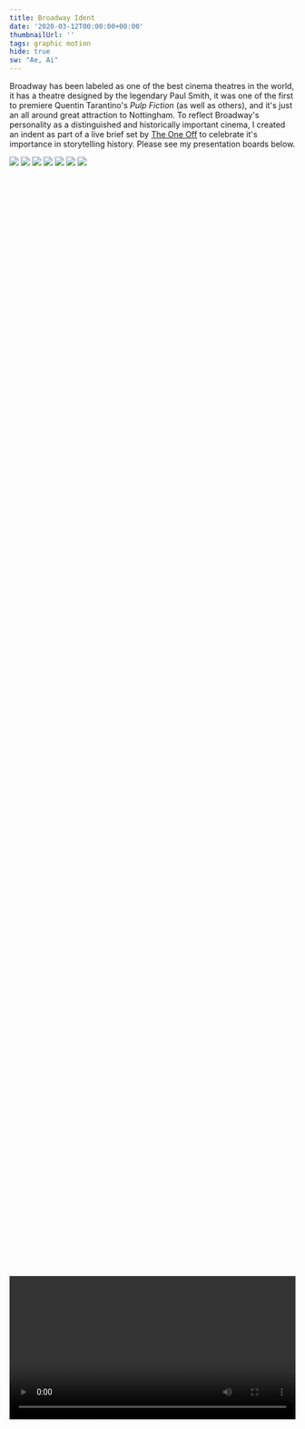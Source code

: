 ```yaml
---
title: Broadway Ident
date: '2020-03-12T00:00:00+00:00'
thumbnailUrl: ''
tags: graphic motion
hide: true
sw: "Ae, Ai"
---
```

Broadway has been labeled as one of the best cinema theatres in the world, it has a theatre designed by the legendary Paul Smith, it was one of the first to premiere Quentin Tarantino's *Pulp Fiction* (as well as others), and it's just an all around great attraction to Nottingham. To reflect Broadway's personality as a distinguished and historically important cinema, I created an indent as part of a live brief set by [The One Off](https://www.theoneoff.com/) to celebrate it's importance in storytelling history. Please see my presentation boards below.

<img class="folio" src="https://storage.googleapis.com/portfolio_test/broadway-ident/Board-01.png">

<img class="folio" src="https://storage.googleapis.com/portfolio_test/broadway-ident/Board-02.png">

<img class="folio" src="https://storage.googleapis.com/portfolio_test/broadway-ident/Board-03.png">

<img class="folio" src="https://storage.googleapis.com/portfolio_test/broadway-ident/Board-04.png">

<img class="folio" src="https://storage.googleapis.com/portfolio_test/broadway-ident/Board-05.png">

<img class="folio" src="https://storage.googleapis.com/portfolio_test/broadway-ident/Board-06.png">

<img class="folio" src="https://storage.googleapis.com/portfolio_test/broadway-ident/Board-07.png">

<video style="width:auto; max-width:60vw; min-width:100%; position: relative; top:50%; left:50%; transform:translate(-50%,0);" controls="controls">
    <source src="https://storage.googleapis.com/portfolio_test/broadway-ident/Animatic_Outcome.mp4" type="video/mp4">
    Your browser does not support the HTML5 Video element.
</video>